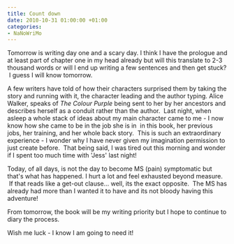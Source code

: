 ```yaml
---
title: Count down
date: 2010-10-31 01:00:00 +01:00
categories:
- NaNoWriMo
---
```


Tomorrow is writing day one and a scary day. I think I have the prologue and at least part of chapter one in my head already but will this translate to 2-3 thousand words or will I end up writing a few sentences and then get stuck?  I guess I will know tomorrow.

A few writers have told of how their characters surprised them by taking the story and running with it, the character leading and the author typing. Alice Walker, speaks of _The Colour Purple_ being sent to her by her ancestors and describes herself as a conduit rather than the author.  Last night, when asleep a whole stack of ideas about my main character came to me - I now know how she came to be in the job she is in  in this book, her previous jobs, her training, and her whole back story.  This is such an extraordinary experience - I wonder why I have never given my imagination permission to just create before.  That being said, I was tired out this morning and wonder if I spent too much time with 'Jess' last night!

Today, of all days, is not the day to become MS (pain) symptomatic but that's what has happened. I hurt a lot and feel exhausted beyond measure.  If that reads like a get-out clause... well, its the exact opposite.  The MS has already had more than I wanted it to have and its not bloody having this adventure!

From tomorrow, the book will be my writing priority but I hope to continue to diary the process.

Wish me luck - I know I am going to need it!
